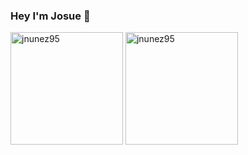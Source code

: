 ### Hey I'm Josue 👋

<div>
  <img height="180em" src="https://github-readme-stats.vercel.app/api?username=jnunez95&theme=dark&show_icons=true&count_private=true" alt="jnunez95" />
  <img height="180em" src="https://github-readme-stats.vercel.app/api/top-langs/?username=jnunez95&theme=dark&layout=compact&show_icons=true&langs_count=20&count_private=true" alt="jnunez95" /> 
</div>

